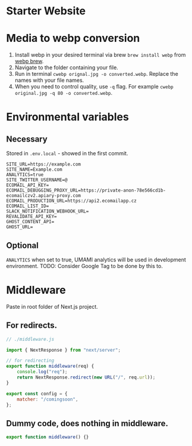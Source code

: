 # Starter Website

# Media to webp conversion

1. Install webp in your desired terminal via brew `brew install webp` from [webp brew](https://formulae.brew.sh/formula/webp).
2. Navigate to the folder containing your file.
3. Run in terminal `cwebp orignal.jpg -o converted.webp`. Replace the names with your file names.
4. When you need to control quality, use `-q` flag. For example `cwebp original.jpg -q 80 -o converted.webp`.

# Environmental variables

## Necessary

Stored in `.env.local` - showed in the first commit.

```
SITE_URL=https://example.com
SITE_NAME=Example.com
ANALYTICS=true
SITE_TWITTER_USERNAME=@
ECOMAIL_API_KEY=
ECOMAIL_DEBUGGING_PROXY_URL=https://private-anon-78e566cd1b-ecomailczv2.apiary-proxy.com
ECOMAIL_PRODUCTION_URL=https://api2.ecomailapp.cz
ECOMAIL_LIST_ID=
SLACK_NOTIFICATION_WEBHOOK_URL=
REVALIDATE_API_KEY=
GHOST_CONTENT_API=
GHOST_URL=
```

## Optional

`ANALYTICS` when set to true, UMAMI analytics will be used in development environment. TODO: Consider Google Tag to be done by this to.

# Middleware

Paste in root folder of Next.js project.

## For redirects.

```javascript
// ./middleware.js

import { NextResponse } from "next/server";

// for redirecting
export function middleware(req) {
	console.log("req");
	return NextResponse.redirect(new URL("/", req.url));
}

export const config = {
	matcher: "/comingsoon",
};
```

## Dummy code, does nothing in middleware.

```javascript
export function middleware() {}
```
